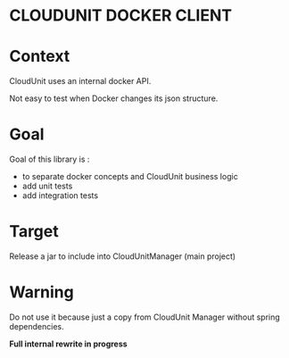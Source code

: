 # CLOUDUNIT DOCKER CLIENT

# Context

CloudUnit uses an internal docker API. 

Not easy to test when Docker changes its json structure.

# Goal

Goal of this library is :
* to separate docker concepts and CloudUnit business logic
* add unit tests
* add integration tests

# Target

Release a jar to include into CloudUnitManager (main project)

# Warning

Do not use it because just a copy from CloudUnit Manager without spring dependencies.

**Full internal rewrite in progress**